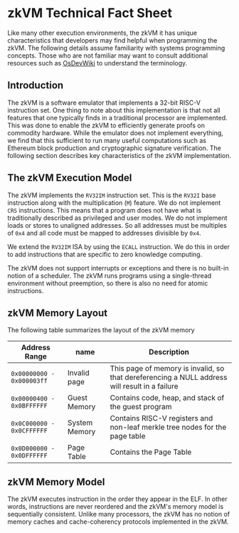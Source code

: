 # zkVM Technical Fact Sheet

Like many other execution environments, the zkVM it has unique characteristics
that developers may find helpful when programming the zkVM. The following
details assume familiarity with systems programming concepts. Those who are not
familiar may want to consult additional resources such as [OsDevWiki] to
understand the terminology.

## Introduction

The zkVM is a software emulator that implements a 32-bit RISC-V instruction set.
One thing to note about this implementation is that not all features that one
typically finds in a traditional processor are implemented. This was done to
enable the zkVM to efficiently generate proofs on commodity hardware. While the
emulator does not implement everything, we find that this sufficient to run many
useful computations such as Ethereum block production and cryptographic
signature verification. The following section describes key characteristics of
the zkVM implementation.

## The zkVM Execution Model

The zkVM implements the `RV32IM` instruction set. This is the `RV32I` base
instruction along with the multiplication (`M`) feature. We do not implement
`CRS` instructions. This means that a program does not have what is
traditionally described as privileged and user modes. We do not implement loads
or stores to unaligned addresses. So all addresses must be multiples of `0x4`
and all code must be mapped to addresses divisible by `0x4`.

We extend the `RV32IM` ISA by using the `ECALL` instruction. We do this in order
to add instructions that are specific to zero knowledge computing.

The zkVM does not support interrupts or exceptions and there is no built-in
notion of a scheduler. The zkVM runs programs using a single-thread environment
without preemption, so there is also no need for atomic instructions.

## zkVM Memory Layout

The following table summarizes the layout of the zkVM memory

| Address Range | name | Description |
| --- | ----------- | --- |
| `0x00000000 - 0x000003ff` | Invalid page | This page of memory is invalid, so that dereferencing a NULL address will result in a failure |
| `0x00000400 - 0x0BFFFFFF` | Guest Memory | Contains code, heap, and stack of the guest program |
| `0x0C000000 - 0x0CFFFFFF` | System Memory | Contains RISC-V registers and non-leaf merkle tree nodes for the page table |
| `0x0D000000 - 0x0DFFFFFF` | Page Table | Contains the Page Table |


## zkVM Memory Model

The zkVM executes instruction in the order they appear in the ELF. In other
words, instructions are never reordered and the zkVM's memory model is
sequentially consistent. Unlike many processors, the zkVM has no notion of
memory caches and cache-coherency protocols implemented in the zkVM.

[OsDevWiki]: https://wiki.osdev.org/Main_Page
